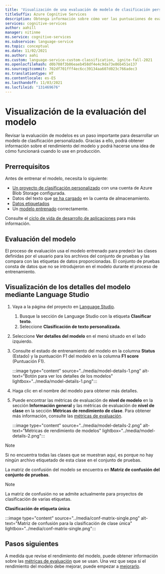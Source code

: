 ```yaml
---
title: 'Visualización de una evaluación de modelo de clasificación personalizada: Azure Cognitive Services'
titleSuffix: Azure Cognitive Services
description: Obtenga información sobre cómo ver las puntuaciones de evaluación de un modelo de clasificación personalizado.
services: cognitive-services
author: aahill
manager: nitinme
ms.service: cognitive-services
ms.subservice: language-service
ms.topic: conceptual
ms.date: 11/02/2021
ms.author: aahi
ms.custom: language-service-custom-classification, ignite-fall-2021
ms.openlocfilehash: d0b708f3b06eaeb458df4e4c9da73e86b451e137
ms.sourcegitcommit: 702df701fff4ec6cc39134aa607d023c766adec3
ms.translationtype: HT
ms.contentlocale: es-ES
ms.lasthandoff: 11/03/2021
ms.locfileid: "131469676"
---
```

# <a name="view-the-model-evaluation"></a>Visualización de la evaluación del modelo

Revisar la evaluación de modelos es un paso importante para desarrollar un modelo de clasificación personalizado. Gracias a ello, podrá obtener información sobre el rendimiento del modelo y podrá hacerse una idea de cómo funcionará cuando lo use en producción. 


## <a name="prerequisites"></a>Prerrequisitos

Antes de entrenar el modelo, necesita lo siguiente:
* [Un proyecto de clasificación personalizado](create-project.md) con una cuenta de Azure Blob Storage configurada. 
* Datos del texto que [se ha cargado](create-project.md#prepare-training-data) en la cuenta de almacenamiento.
* [Datos etiquetados](tag-data.md)
* Un [modelo entrenado](train-model.md) correctamente.

Consulte el [ciclo de vida de desarrollo de aplicaciones](../overview.md#application-development-lifecycle) para más información.

## <a name="model-evaluation"></a>Evaluación del modelo

El proceso de evaluación usa el modelo entrenado para predecir las clases definidas por el usuario para los archivos del conjunto de pruebas y las compara con las etiquetas de datos proporcionadas. El conjunto de pruebas consta de datos que no se introdujeron en el modelo durante el proceso de entrenamiento. 

## <a name="view-the-model-details-using-language-studio"></a>Visualización de los detalles del modelo mediante Language Studio

1. Vaya a la página del proyecto en [Language Studio](https://aka.ms/languageStudio).
    1. Busque la sección de Language Studio con la etiqueta **Clasificar texto**.
    2. Seleccione **Clasificación de texto personalizada**. 

2. Seleccione **Ver detalles del modelo** en el menú situado en el lado izquierdo.

3. Consulte el estado de entrenamiento del modelo en la columna **Status** (Estado) y la puntuación F1 del modelo en la columna **F1 score** (Puntuación F1).

    :::image type="content" source="../media/model-details-1.png" alt-text="Botón para ver los detalles de los modelos" lightbox="../media/model-details-1.png":::

1. Haga clic en el nombre del modelo para obtener más detalles.

2. Puede encontrar las métricas de evaluación de **nivel de modelo** en la sección **Información general** y las métricas de evaluación de **nivel de clase** en la sección **Métricas de rendimiento de clase**. Para obtener más información, consulte las [métricas de evaluación](../concepts/evaluation.md#model-level-and-class-level-evaluation-metrics).

    :::image type="content" source="../media/model-details-2.png" alt-text="Métricas de rendimiento de modelos" lightbox="../media/model-details-2.png":::

> [!NOTE]
> Si no encuentra todas las clases que se muestran aquí, es porque no hay ningún archivo etiquetado de esta clase en el conjunto de pruebas.

La matriz de confusión del modelo se encuentra en **Matriz de confusión del conjunto de pruebas**.

> [!NOTE]
> La matriz de confusión no se admite actualmente para proyectos de clasificación de varias etiquetas.

**Clasificación de etiqueta única**

:::image type="content" source="../media/conf-matrix-single.png" alt-text="Matriz de confusión para la clasificación de clase única" lightbox="../media/conf-matrix-single.png":::

<!-- **Multiple Label Classification**

:::image type="content" source="../media/conf-matrix-multi.png" alt-text="Confusion matrix for multiple class classification" lightbox="../media/conf-matrix-multi.png"::: -->

## <a name="next-steps"></a>Pasos siguientes

A medida que revise el rendimiento del modelo, puede obtener información sobre las [métricas de evaluación](../concepts/evaluation.md) que se usan. Una vez que sepa si el rendimiento del modelo debe mejorar, puede empezar a [mejorarlo](improve-model.md).
